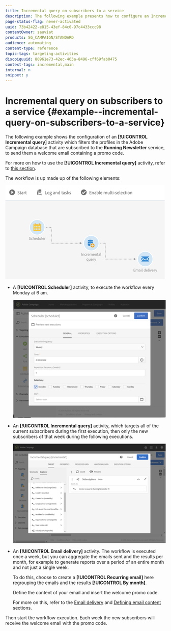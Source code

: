 ```yaml
---
title: Incremental query on subscribers to a service
description: The following example presents how to configure an Incremental query activity to filter subscribers to a service.
page-status-flag: never-activated
uuid: 73b42422-e815-43ef-84c0-97c4433ccc98
contentOwner: sauviat
products: SG_CAMPAIGN/STANDARD
audience: automating
content-type: reference
topic-tags: targeting-activities
discoiquuid: 80961e73-42ec-463a-8496-cff69fab0475
context-tags: incremental,main
internal: n
snippet: y
---
```


# Incremental query on subscribers to a service {#example--incremental-query-on-subscribers-to-a-service}

The following example shows the configuration of an **[!UICONTROL Incremental query]** activity which filters the profiles in the Adobe Campaign database that are subscribed to the **Running Newsletter** service, to send them a welcome email containing a promo code.

For more on how to use the **[!UICONTROL Incremental query]** activity, refer to [this section](../../automating/using/incremental-query.md).

The workflow is up made up of the following elements:

![](assets/incremental_query_example1.png)

* A **[!UICONTROL Scheduler]** activity, to execute the workflow every Monday at 6 am.

  ![](assets/incremental_query_example2.png)

* An **[!UICONTROL Incremental query]** activity, which targets all of the current subscribers during the first execution, then only the new subscribers of that week during the following executions.

  ![](assets/incremental_query_example3.png)

* An **[!UICONTROL Email delivery]** activity. The workflow is executed once a week, but you can aggregate the emails sent and the results per month, for example to generate reports over a period of an entire month and not just a single week.

  To do this, choose to create a **[!UICONTROL Recurring email]** here regrouping the emails and the results **[!UICONTROL By month]**.

  Define the content of your email and insert the welcome promo code.

  For more on this, refer to the [Email delivery](../../automating/using/email-delivery.md) and [Defining email content](../../designing/using/personalization.md) sections.

Then start the workflow execution. Each week the new subscribers will receive the welcome email with the promo code.
